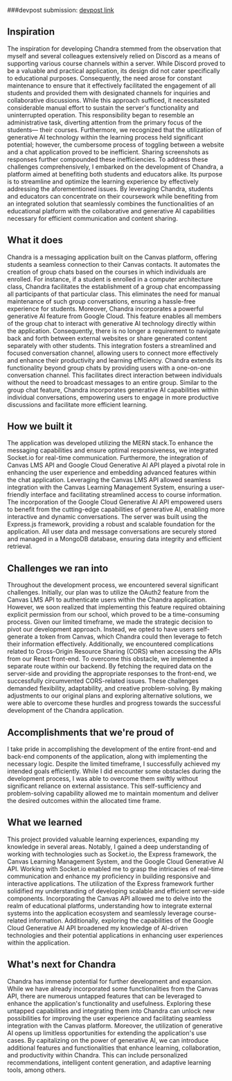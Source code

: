 ###devpost submission:
[devpost link](https://devpost.com/software/chandra-dk1ulx?ref_content=my-projects-tab&ref_feature=my_projects)


## Inspiration
The inspiration for developing Chandra stemmed from the observation that myself and several colleagues extensively relied on Discord as a means of supporting various course channels within a server. While Discord proved to be a valuable and practical application, its design did not cater specifically to educational purposes. Consequently, the need arose for constant maintenance to ensure that it effectively facilitated the engagement of all students and provided them with designated channels for inquiries and collaborative discussions. While this approach sufficed, it necessitated considerable manual effort to sustain the server's functionality and uninterrupted operation. This responsibility began to resemble an administrative task, diverting attention from the primary focus of the students— their courses. Furthermore, we recognized that the utilization of generative AI technology within the learning process held significant potential; however, the cumbersome process of toggling between a website and a chat application proved to be inefficient. Sharing screenshots as responses further compounded these inefficiencies.
To address these challenges comprehensively, I embarked on the development of Chandra, a platform aimed at benefiting both students and educators alike. Its purpose is to streamline and optimize the learning experience by effectively addressing the aforementioned issues. By leveraging Chandra, students and educators can concentrate on their coursework while benefiting from an integrated solution that seamlessly combines the functionalities of an educational platform with the collaborative and generative AI capabilities necessary for efficient communication and content sharing.
## What it does
Chandra is a messaging application built on the Canvas platform, offering students a seamless connection to their Canvas contacts. It automates the creation of group chats based on the courses in which individuals are enrolled. For instance, if a student is enrolled in a computer architecture class, Chandra facilitates the establishment of a group chat encompassing all participants of that particular class. This eliminates the need for manual maintenance of such group conversations, ensuring a hassle-free experience for students.
Moreover, Chandra incorporates a powerful generative AI feature from Google Cloud. This feature enables all members of the group chat to interact with generative AI technology directly within the application. Consequently, there is no longer a requirement to navigate back and forth between external websites or share generated content separately with other students. This integration fosters a streamlined and focused conversation channel, allowing users to connect more effectively and enhance their productivity and learning efficiency.
Chandra extends its functionality beyond group chats by providing users with a one-on-one conversation channel. This facilitates direct interaction between individuals without the need to broadcast messages to an entire group. Similar to the group chat feature, Chandra incorporates generative AI capabilities within individual conversations, empowering users to engage in more productive discussions and facilitate more efficient learning.
## How we built it
The application was developed utilizing the MERN stack.To enhance the messaging capabilities and ensure optimal responsiveness, we integrated Socket.io for real-time communication.
Furthermore, the integration of Canvas LMS API and Google Cloud Generative AI API played a pivotal role in enhancing the user experience and embedding advanced features within the chat application. Leveraging the Canvas LMS API allowed seamless integration with the Canvas Learning Management System, ensuring a user-friendly interface and facilitating streamlined access to course information. The incorporation of the Google Cloud Generative AI API empowered users to benefit from the cutting-edge capabilities of generative AI, enabling more interactive and dynamic conversations.
The server was built using the Express.js framework, providing a robust and scalable foundation for the application. All user data and message conversations are securely stored and managed in a MongoDB database, ensuring data integrity and efficient retrieval.
## Challenges we ran into
Throughout the development process, we encountered several significant challenges. Initially, our plan was to utilize the OAuth2 feature from the Canvas LMS API to authenticate users within the Chandra application. However, we soon realized that implementing this feature required obtaining explicit permission from our school, which proved to be a time-consuming process. Given our limited timeframe, we made the strategic decision to pivot our development approach. Instead, we opted to have users self-generate a token from Canvas, which Chandra could then leverage to fetch their information effectively.
Additionally, we encountered complications related to Cross-Origin Resource Sharing (CORS) when accessing the APIs from our React front-end. To overcome this obstacle, we implemented a separate route within our backend. By fetching the required data on the server-side and providing the appropriate responses to the front-end, we successfully circumvented CORS-related issues.
These challenges demanded flexibility, adaptability, and creative problem-solving. By making adjustments to our original plans and exploring alternative solutions, we were able to overcome these hurdles and progress towards the successful development of the Chandra application.
## Accomplishments that we're proud of
I take pride in accomplishing the development of the entire front-end and back-end components of the application, along with implementing the necessary logic. Despite the limited timeframe, I successfully achieved my intended goals efficiently. While I did encounter some obstacles during the development process, I was able to overcome them swiftly without significant reliance on external assistance. This self-sufficiency and problem-solving capability allowed me to maintain momentum and deliver the desired outcomes within the allocated time frame.
## What we learned
This project provided valuable learning experiences, expanding my knowledge in several areas. Notably, I gained a deep understanding of working with technologies such as Socket.io, the Express framework, the Canvas Learning Management System, and the Google Cloud Generative AI API.
Working with Socket.io enabled me to grasp the intricacies of real-time communication and enhance my proficiency in building responsive and interactive applications. The utilization of the Express framework further solidified my understanding of developing scalable and efficient server-side components.
Incorporating the Canvas API allowed me to delve into the realm of educational platforms, understanding how to integrate external systems into the application ecosystem and seamlessly leverage course-related information.
Additionally, exploring the capabilities of the Google Cloud Generative AI API broadened my knowledge of AI-driven technologies and their potential applications in enhancing user experiences within the application.
## What's next for Chandra
Chandra has immense potential for further development and expansion. While we have already incorporated some functionalities from the Canvas API, there are numerous untapped features that can be leveraged to enhance the application's functionality and usefulness. Exploring these untapped capabilities and integrating them into Chandra can unlock new possibilities for improving the user experience and facilitating seamless integration with the Canvas platform.
Moreover, the utilization of generative AI opens up limitless opportunities for extending the application's use cases. By capitalizing on the power of generative AI, we can introduce additional features and functionalities that enhance learning, collaboration, and productivity within Chandra. This can include personalized recommendations, intelligent content generation, and adaptive learning tools, among others.

